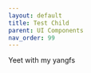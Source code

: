 ```yaml
---
layout: default
title: Test Child
parent: UI Components
nav_order: 99
---
```


Yeet with my yangfs

&nbsp;